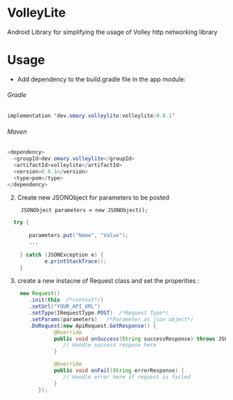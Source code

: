 # VolleyLite
Android Library for simplifying the usage of Volley http networking library

# Usage

-  Add dependency to the build.gradle file in the app module:

###### Gradle 

```java
implementation 'dev.omary.volleylite:volleylite:0.0.1'
```

###### Maven 

```java
<dependency>
  <groupId>dev.omary.volleylite</groupId>
  <artifactId>volleylite</artifactId>
  <version>0.0.1</version>
  <type>pom</type>
</dependency>
```


2. Create new JSONObject for parameters to be posted 

        JSONObject parameters = new JSONObject();
```java
  try {
  
       parameters.put("Name", "Value");
       ,,,
       
    } catch (JSONException e) {
            e.printStackTrace();
    }
```

3. create a new instacne of Request class and set the properities :

```java
    new Request()
       .init(this  /*context*/)
       .setUrl("YOUR_API_URL")
       .setType(IRequestType.POST)  /*Request Type*/
       .setParams(parameters)   /*Parameter as json object*/
       .DoRequest(new ApiRequest.GetResponse() {
               @Override
               public void onSuccess(String successResponse) throws JSONException {
                  // Handle success respose here
               }

               @Override
               public void onFail(String errorResponse) {
                  // Handle error here if request is failed
               }
          });
                
 ```
